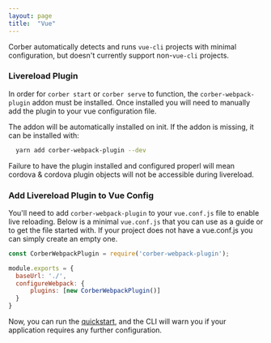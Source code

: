```yaml
---
layout: page
title:  "Vue"
---
```


Corber automatically detects and runs `vue-cli` projects with minimal configuration, but doesn't currently support non-`vue-cli` projects.

### Livereload Plugin

In order for `corber start` or `corber serve` to function, the `corber-webpack-plugin` addon must be installed. Once installed you will need to manually add the plugin to your vue configuration file.

The addon will be automatically installed on init. If the addon is missing, it can be installed with:

```bash
  yarn add corber-webpack-plugin --dev
```

Failure to have the plugin installed and configured properl will mean cordova & cordova plugin objects will not be accessible during livereload. 

### Add Livereload Plugin to Vue Config

You'll need to add `corber-webpack-plugin` to your `vue.conf.js` file to enable live reloading. Below is a minimal `vue.conf.js` that you can use as a guide or to get the file started with. If your project does not have a vue.conf.js you can simply create an empty one.

```javascript
const CorberWebpackPlugin = require('corber-webpack-plugin');

module.exports = {
  baseUrl: './',
  configureWebpack: {
      plugins: [new CorberWebpackPlugin()]
  }
}
```

Now, you can run the [quickstart](/), and the CLI will warn you if your application requires any further configuration.
